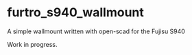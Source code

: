 # furtro_s940_wallmount
A simple wallmount written with open-scad for the Fujisu S940

Work in progress.
